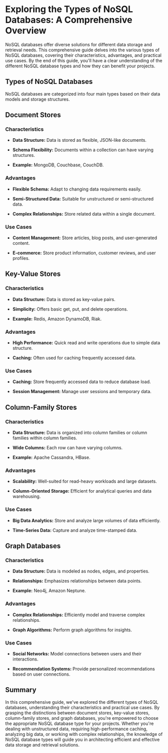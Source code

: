 # Exploring the Types of NoSQL Databases: A Comprehensive Overview

NoSQL databases offer diverse solutions for different data storage and retrieval needs. This comprehensive guide delves into the various types of NoSQL databases, covering their characteristics, advantages, and practical use cases. By the end of this guide, you'll have a clear understanding of the different NoSQL database types and how they can benefit your projects.

## Types of NoSQL Databases

NoSQL databases are categorized into four main types based on their data models and storage structures.

## Document Stores

### Characteristics

- **Data Structure:** Data is stored as flexible, JSON-like documents.
  
- **Schema Flexibility:** Documents within a collection can have varying structures.

- **Example:** MongoDB, Couchbase, CouchDB.

### Advantages

- **Flexible Schema:** Adapt to changing data requirements easily.

- **Semi-Structured Data:** Suitable for unstructured or semi-structured data.

- **Complex Relationships:** Store related data within a single document.

### Use Cases

- **Content Management:** Store articles, blog posts, and user-generated content.

- **E-commerce:** Store product information, customer reviews, and user profiles.

## Key-Value Stores

### Characteristics

- **Data Structure:** Data is stored as key-value pairs.

- **Simplicity:** Offers basic get, put, and delete operations.

- **Example:** Redis, Amazon DynamoDB, Riak.

### Advantages

- **High Performance:** Quick read and write operations due to simple data structure.

- **Caching:** Often used for caching frequently accessed data.

### Use Cases

- **Caching:** Store frequently accessed data to reduce database load.

- **Session Management:** Manage user sessions and temporary data.

## Column-Family Stores

### Characteristics

- **Data Structure:** Data is organized into column families or column families within column families.

- **Wide Columns:** Each row can have varying columns.

- **Example:** Apache Cassandra, HBase.

### Advantages

- **Scalability:** Well-suited for read-heavy workloads and large datasets.

- **Column-Oriented Storage:** Efficient for analytical queries and data warehousing.

### Use Cases

- **Big Data Analytics:** Store and analyze large volumes of data efficiently.

- **Time-Series Data:** Capture and analyze time-stamped data.

## Graph Databases

### Characteristics

- **Data Structure:** Data is modeled as nodes, edges, and properties.

- **Relationships:** Emphasizes relationships between data points.

- **Example:** Neo4j, Amazon Neptune.

### Advantages

- **Complex Relationships:** Efficiently model and traverse complex relationships.

- **Graph Algorithms:** Perform graph algorithms for insights.

### Use Cases

- **Social Networks:** Model connections between users and their interactions.

- **Recommendation Systems:** Provide personalized recommendations based on user connections.

## Summary

In this comprehensive guide, we've explored the different types of NoSQL databases, understanding their characteristics and practical use cases. By grasping the distinctions between document stores, key-value stores, column-family stores, and graph databases, you're empowered to choose the appropriate NoSQL database type for your projects. Whether you're dealing with unstructured data, requiring high-performance caching, analyzing big data, or working with complex relationships, the knowledge of NoSQL database types will guide you in architecting efficient and effective data storage and retrieval solutions.